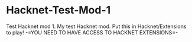 # Hacknet-Test-Mod-1
Test Hacknet mod 1.
My test Hacknet mod. Put this in Hacknet/Extensions to play! -=YOU NEED TO HAVE ACCESS TO HACKNET EXTENSIONS=-
